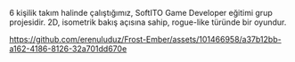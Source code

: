 6 kişilik takım halinde çalıştığımız, SoftITO Game Developer eğitimi grup projesidir.
2D, isometrik bakış açısına sahip, rogue-like türünde bir oyundur.


https://github.com/erenuluduz/Frost-Ember/assets/101466958/a37b12bb-a162-4186-8126-32a701dd670e

